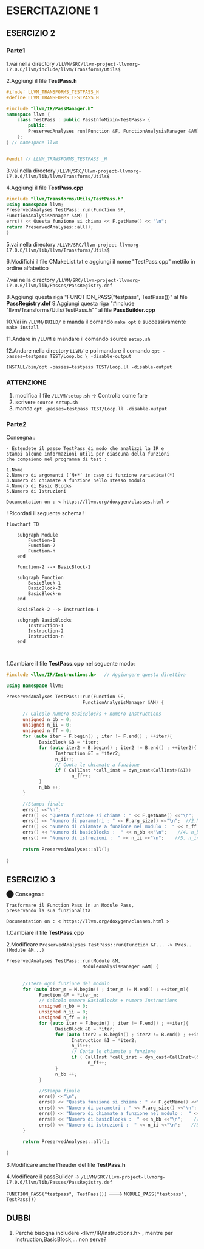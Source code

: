 # ESERCITAZIONE 1

## ESERCIZIO 2

### Parte1

1.vai nella directory `/LLVM/SRC/llvm-project-llvmorg-17.0.6/llvm/include/llvm/Transforms/Utils$`

2.Aggiungi il file **TestPass.h**

```c++
#ifndef LLVM_TRANSFORMS_TESTPASS_H
#define LLVM_TRANSFORMS_TESTPASS_H

#include "llvm/IR/PassManager.h"
namespace llvm {
    class TestPass : public PassInfoMixin<TestPass> {
        public:
        PreservedAnalyses run(Function &F, FunctionAnalysisManager &AM);
    };
} // namespace llvm


#endif // LLVM_TRANSFORMS_TESTPASS _H
```

3.vai nella directory `/LLVM/SRC/llvm-project-llvmorg-17.0.6/llvm/lib/llvm/Transforms/Utils$`

4.Aggiungi il file **TestPass.cpp**

```c++
#include "llvm/Transforms/Utils/TestPass.h"
using namespace llvm;
PreservedAnalyses TestPass::run(Function &F,
FunctionAnalysisManager &AM) {
errs() << Questa funzione si chiama << F.getName() << "\n";
return PreservedAnalyses::all();
}
```

5.vai nella directory  ` /LLVM/SRC/llvm-project-llvmorg-17.0.6/llvm/lib/llvm/Transforms/Utils$ `

6.Modifichi il file CMakeList.txt e aggiungi il nome "TestPass.cpp" mettilo in ordine alfabetico

7.vai nella directory  `/LLVM/SRC/llvm-project-llvmorg-17.0.6/llvm/lib/Passes/PassRegistry.def`

8.Aggiungi questa riga "FUNCTION_PASS("testpass", TestPass())" al file **PassRegistry.def**
9.Aggiungi questa riga "#include "llvm/Transforms/Utils/TestPass.h"" al file **PassBuilder.cpp**

10.Vai in `/LLVM/BUILD/` e manda il comando `make opt` e successivamente `make install`

11.Andare in `/LLVM` e mandare il comando source `setup.sh`

12.Andare nella directory `LLVM/` e poi mandare il comando
`opt -passes=testpass TEST/Loop.bc \ -disable-output`

`INSTALL/bin/opt -passes=testpass TEST/Loop.ll -disable-output`

### ATTENZIONE  

1. modifica il file `/LLVM/setup.sh`    -> Controlla come fare
2. scrivere `source setup.sh`
3. manda `opt -passes=testpass TEST/Loop.ll -disable-output`

### Parte2

Consegna :

```text
- Estendete il passo TestPass di modo che analizzi la IR e
stampi alcune informazioni utili per ciascuna della funzioni
che compaiono nel programma di test : 

1.Nome
2.Numero di argomenti (‘N+*’ in caso di funzione variadica)(*)
3.Numero di chiamate a funzione nello stesso modulo
4.Numero di Basic Blocks
5.Numero di Istruzioni

Documentation on : < https://llvm.org/doxygen/classes.html >

```

! Ricordati il seguente schema !

```mermaid
flowchart TD
    
    subgraph Module
        Function-1
        Function-2
        Function-n
    end

    Function-2 --> BasicBlock-1

    subgraph Function
        BasicBlock-1
        BasicBlock-2
        BasicBlock-n
    end

    BasicBlock-2 --> Instruction-1

    subgraph BasicBlocks
        Instruction-1
        Instruction-2
        Instruction-n
    end
    
    
```

1.Cambiare il file **TestPass.cpp** nel seguente modo:

```c++
#include <llvm/IR/Instructions.h>   // Aggiungere questa direttiva

using namespace llvm;

PreservedAnalyses TestPass::run(Function &F,
                            FunctionAnalysisManager &AM) {
      
      // Calcolo numero BasicBlocks + numero Instructions
      unsigned n_bb = 0;
      unsigned n_ii = 0;
      unsigned n_ff = 0;
      for (auto iter = F.begin() ; iter != F.end() ; ++iter){
            BasicBlock &B = *iter;
            for (auto iter2 = B.begin() ; iter2 != B.end() ; ++iter2){
                  Instruction &I = *iter2;
                  n_ii++;
                  // Conta le chiamate a funzione
                  if ( CallInst *call_inst = dyn_cast<CallInst>(&I))
                        n_ff++;
            }
            n_bb ++;
      }

      //Stampa finale
      errs() <<"\n";
      errs() << "Questa funzione si chiama : " << F.getName() <<"\n";   //1.Nome
      errs() << "Numero di parametri : " << F.arg_size() <<"\n";  //2.Num.Parametri
      errs() << "Numero di chiamate a funzione nel modulo :  " << n_ff <<"\n";    //3. n_functions
      errs() << "Numero di basicBlocks :  " << n_bb <<"\n";    //4. n_basic_blocks
      errs() << "Numero di istruzioni :  " << n_ii <<"\n";    //5. n_instructions
      
      return PreservedAnalyses::all();
 
}
```

## ESERCIZIO 3

⬤ Consegna :

```text
Trasformare il Function Pass in un Module Pass,
preservando la sua funzionalità

Documentation on : < https://llvm.org/doxygen/classes.html >
```

1.Cambiare il file **TestPass.cpp**

2.Modificare `PreservedAnalyses TestPass::run(Function &F... -> Pres..(Module &M...)`

```c++
PreservedAnalyses TestPass::run(Module &M,
                            ModuleAnalysisManager &AM) {
      
      
      //Itera ogni funzione del modulo
      for (auto iter_m = M.begin() ; iter_m != M.end() ; ++iter_m){
            Function &F = *iter_m;
            // Calcolo numero BasicBlocks + numero Instructions
            unsigned n_bb = 0;
            unsigned n_ii = 0;
            unsigned n_ff = 0;
            for (auto iter = F.begin() ; iter != F.end() ; ++iter){
                  BasicBlock &B = *iter;
                  for (auto iter2 = B.begin() ; iter2 != B.end() ; ++iter2){
                        Instruction &I = *iter2;
                        n_ii++;
                        // Conta le chiamate a funzione
                        if ( CallInst *call_inst = dyn_cast<CallInst>(&I))
                              n_ff++;
                  }
                  n_bb ++;
            }

            //Stampa finale
            errs() <<"\n";
            errs() << "Questa funzione si chiama : " << F.getName() <<"\n";   //1.Nome
            errs() << "Numero di parametri : " << F.arg_size() <<"\n";  //2.Num.Parametri
            errs() << "Numero di chiamate a funzione nel modulo :  " << n_ff <<"\n";    //3. n_functions
            errs() << "Numero di basicBlocks :  " << n_bb <<"\n";    //4. n_basic_blocks
            errs() << "Numero di istruzioni :  " << n_ii <<"\n";    //5. n_instructions
      }
      
      return PreservedAnalyses::all();
 
}
```

3.Modificare anche l'header del file **TestPass.h**

4.Modificare il passBuilder -> `/LLVM/SRC/llvm-project-llvmorg-17.0.6/llvm/lib/Passes/PassRegistry.def`

`FUNCTION_PASS("testpass", TestPass())`   --->   `MODULE_PASS("testpass", TestPass())`






## DUBBI

1. Perchè bisogna includere <llvm/IR/Instructions.h> , mentre per Instruction,BasicBlock,... non serve?